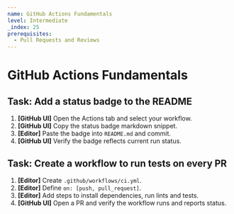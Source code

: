 ```yaml
---
name: GitHub Actions Fundamentals
level: Intermediate
_index: 25
prerequisites:
  - Pull Requests and Reviews
---
```


# GitHub Actions Fundamentals

## Task: Add a status badge to the README

1. **[GitHub UI]** Open the Actions tab and select your workflow.
2. **[GitHub UI]** Copy the status badge markdown snippet.
3. **[Editor]** Paste the badge into `README.md` and commit.
4. **[GitHub UI]** Verify the badge reflects current run status.

## Task: Create a workflow to run tests on every PR

1. **[Editor]** Create `.github/workflows/ci.yml`.
2. **[Editor]** Define `on: [push, pull_request]`.
3. **[Editor]** Add steps to install dependencies, run lints and tests.
4. **[GitHub UI]** Open a PR and verify the workflow runs and reports status.

